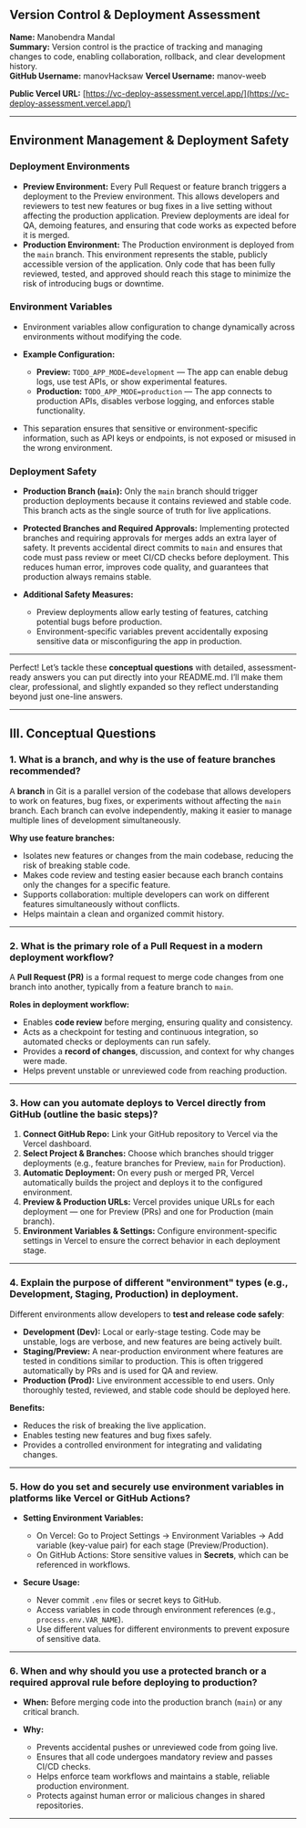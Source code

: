 ## Version Control & Deployment Assessment

**Name:** Manobendra Mandal  
**Summary:** Version control is the practice of tracking and managing changes to code, enabling collaboration, rollback, and clear development history.  
**GitHub Username:** manovHacksaw 
**Vercel Username:** manov-weeb

**Public Vercel URL:** [https://vc-deploy-assessment.vercel.app/](https://vc-deploy-assessment.vercel.app/)

---

## Environment Management & Deployment Safety

### Deployment Environments

* **Preview Environment:**
  Every Pull Request or feature branch triggers a deployment to the Preview environment. This allows developers and reviewers to test new features or bug fixes in a live setting without affecting the production application. Preview deployments are ideal for QA, demoing features, and ensuring that code works as expected before it is merged.
* **Production Environment:**
  The Production environment is deployed from the `main` branch. This environment represents the stable, publicly accessible version of the application. Only code that has been fully reviewed, tested, and approved should reach this stage to minimize the risk of introducing bugs or downtime.

### Environment Variables

* Environment variables allow configuration to change dynamically across environments without modifying the code.
* **Example Configuration:**

  * **Preview:** `TODO_APP_MODE=development` — The app can enable debug logs, use test APIs, or show experimental features.
  * **Production:** `TODO_APP_MODE=production` — The app connects to production APIs, disables verbose logging, and enforces stable functionality.
* This separation ensures that sensitive or environment-specific information, such as API keys or endpoints, is not exposed or misused in the wrong environment.

### Deployment Safety

* **Production Branch (`main`):**
  Only the `main` branch should trigger production deployments because it contains reviewed and stable code. This branch acts as the single source of truth for live applications.
* **Protected Branches and Required Approvals:**
  Implementing protected branches and requiring approvals for merges adds an extra layer of safety. It prevents accidental direct commits to `main` and ensures that code must pass review or meet CI/CD checks before deployment. This reduces human error, improves code quality, and guarantees that production always remains stable.
* **Additional Safety Measures:**

  * Preview deployments allow early testing of features, catching potential bugs before production.
  * Environment-specific variables prevent accidentally exposing sensitive data or misconfiguring the app in production.

---

Perfect! Let’s tackle these **conceptual questions** with detailed, assessment-ready answers you can put directly into your README.md. I’ll make them clear, professional, and slightly expanded so they reflect understanding beyond just one-line answers.

---

## III. Conceptual Questions

### 1. What is a branch, and why is the use of feature branches recommended?

A **branch** in Git is a parallel version of the codebase that allows developers to work on features, bug fixes, or experiments without affecting the `main` branch. Each branch can evolve independently, making it easier to manage multiple lines of development simultaneously.

**Why use feature branches:**

* Isolates new features or changes from the main codebase, reducing the risk of breaking stable code.
* Makes code review and testing easier because each branch contains only the changes for a specific feature.
* Supports collaboration: multiple developers can work on different features simultaneously without conflicts.
* Helps maintain a clean and organized commit history.

---

### 2. What is the primary role of a Pull Request in a modern deployment workflow?

A **Pull Request (PR)** is a formal request to merge code changes from one branch into another, typically from a feature branch to `main`.

**Roles in deployment workflow:**

* Enables **code review** before merging, ensuring quality and consistency.
* Acts as a checkpoint for testing and continuous integration, so automated checks or deployments can run safely.
* Provides a **record of changes**, discussion, and context for why changes were made.
* Helps prevent unstable or unreviewed code from reaching production.

---

### 3. How can you automate deploys to Vercel directly from GitHub (outline the basic steps)?

1. **Connect GitHub Repo:** Link your GitHub repository to Vercel via the Vercel dashboard.
2. **Select Project & Branches:** Choose which branches should trigger deployments (e.g., feature branches for Preview, `main` for Production).
3. **Automatic Deployment:** On every push or merged PR, Vercel automatically builds the project and deploys it to the configured environment.
4. **Preview & Production URLs:** Vercel provides unique URLs for each deployment — one for Preview (PRs) and one for Production (main branch).
5. **Environment Variables & Settings:** Configure environment-specific settings in Vercel to ensure the correct behavior in each deployment stage.

---

### 4. Explain the purpose of different "environment" types (e.g., Development, Staging, Production) in deployment.

Different environments allow developers to **test and release code safely**:

* **Development (Dev):** Local or early-stage testing. Code may be unstable, logs are verbose, and new features are being actively built.
* **Staging/Preview:** A near-production environment where features are tested in conditions similar to production. This is often triggered automatically by PRs and is used for QA and review.
* **Production (Prod):** Live environment accessible to end users. Only thoroughly tested, reviewed, and stable code should be deployed here.

**Benefits:**

* Reduces the risk of breaking the live application.
* Enables testing new features and bug fixes safely.
* Provides a controlled environment for integrating and validating changes.

---

### 5. How do you set and securely use environment variables in platforms like Vercel or GitHub Actions?

* **Setting Environment Variables:**

  * On Vercel: Go to Project Settings → Environment Variables → Add variable (key-value pair) for each stage (Preview/Production).
  * On GitHub Actions: Store sensitive values in **Secrets**, which can be referenced in workflows.
* **Secure Usage:**

  * Never commit `.env` files or secret keys to GitHub.
  * Access variables in code through environment references (e.g., `process.env.VAR_NAME`).
  * Use different values for different environments to prevent exposure of sensitive data.

---

### 6. When and why should you use a protected branch or a required approval rule before deploying to production?

* **When:** Before merging code into the production branch (`main`) or any critical branch.
* **Why:**

  * Prevents accidental pushes or unreviewed code from going live.
  * Ensures that all code undergoes mandatory review and passes CI/CD checks.
  * Helps enforce team workflows and maintains a stable, reliable production environment.
  * Protects against human error or malicious changes in shared repositories.

---



